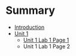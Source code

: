 # Summary

* [Introduction](README.md)
* [Unit 1](unit-1.md)
  * [Unit 1 Lab 1 Page 1](chapter1/unit-1-lab-1-page-1.md)
  * Unit 1 Lab 1 Page 2



